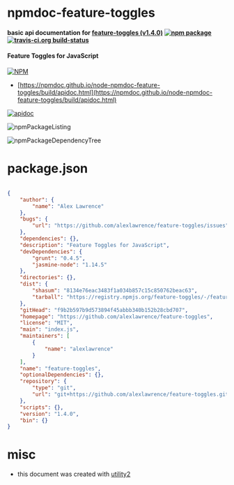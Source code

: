 # npmdoc-feature-toggles

#### basic api documentation for  [feature-toggles (v1.4.0)](https://github.com/alexlawrence/feature-toggles)  [![npm package](https://img.shields.io/npm/v/npmdoc-feature-toggles.svg?style=flat-square)](https://www.npmjs.org/package/npmdoc-feature-toggles) [![travis-ci.org build-status](https://api.travis-ci.org/npmdoc/node-npmdoc-feature-toggles.svg)](https://travis-ci.org/npmdoc/node-npmdoc-feature-toggles)

#### Feature Toggles for JavaScript

[![NPM](https://nodei.co/npm/feature-toggles.png?downloads=true&downloadRank=true&stars=true)](https://www.npmjs.com/package/feature-toggles)

- [https://npmdoc.github.io/node-npmdoc-feature-toggles/build/apidoc.html](https://npmdoc.github.io/node-npmdoc-feature-toggles/build/apidoc.html)

[![apidoc](https://npmdoc.github.io/node-npmdoc-feature-toggles/build/screenCapture.buildCi.browser.%252Ftmp%252Fbuild%252Fapidoc.html.png)](https://npmdoc.github.io/node-npmdoc-feature-toggles/build/apidoc.html)

![npmPackageListing](https://npmdoc.github.io/node-npmdoc-feature-toggles/build/screenCapture.npmPackageListing.svg)

![npmPackageDependencyTree](https://npmdoc.github.io/node-npmdoc-feature-toggles/build/screenCapture.npmPackageDependencyTree.svg)



# package.json

```json

{
    "author": {
        "name": "Alex Lawrence"
    },
    "bugs": {
        "url": "https://github.com/alexlawrence/feature-toggles/issues"
    },
    "dependencies": {},
    "description": "Feature Toggles for JavaScript",
    "devDependencies": {
        "grunt": "0.4.5",
        "jasmine-node": "1.14.5"
    },
    "directories": {},
    "dist": {
        "shasum": "8134e76eac3483f1a034b857c15c850762beac63",
        "tarball": "https://registry.npmjs.org/feature-toggles/-/feature-toggles-1.4.0.tgz"
    },
    "gitHead": "f9b2b597b9d573894f45abbb340b152b28cbd707",
    "homepage": "https://github.com/alexlawrence/feature-toggles",
    "license": "MIT",
    "main": "index.js",
    "maintainers": [
        {
            "name": "alexlawrence"
        }
    ],
    "name": "feature-toggles",
    "optionalDependencies": {},
    "repository": {
        "type": "git",
        "url": "git+https://github.com/alexlawrence/feature-toggles.git"
    },
    "scripts": {},
    "version": "1.4.0",
    "bin": {}
}
```



# misc
- this document was created with [utility2](https://github.com/kaizhu256/node-utility2)
